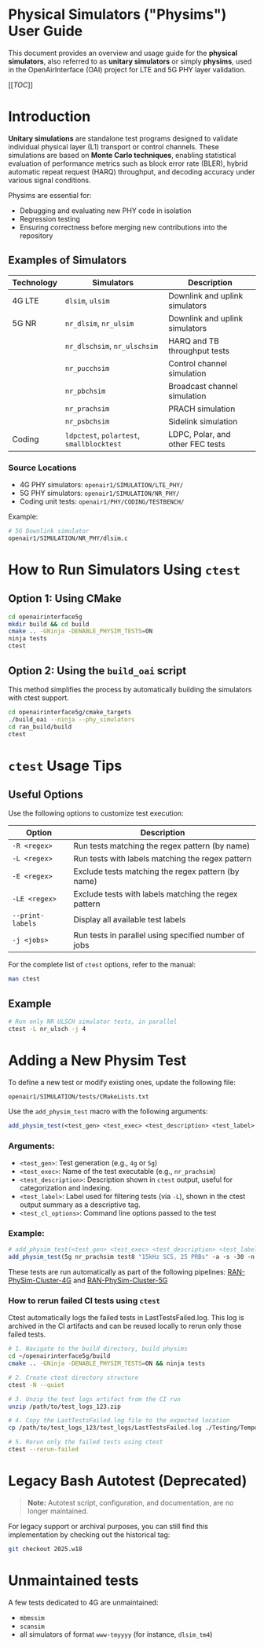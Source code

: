 # Physical Simulators ("Physims") User Guide

This document provides an overview and usage guide for the **physical simulators**, also referred to as **unitary
simulators** or simply **physims**, used in the OpenAirInterface (OAI) project for LTE and 5G PHY layer validation.

[[_TOC_]]

# Introduction

**Unitary simulations** are standalone test programs designed to validate individual physical layer (L1) transport or
control channels. These simulations are based on **Monte Carlo techniques**, enabling statistical evaluation of
performance metrics such as block error rate (BLER), hybrid automatic repeat request (HARQ) throughput, and decoding
accuracy under various signal conditions.

Physims are essential for:

* Debugging and evaluating new PHY code in isolation
* Regression testing
* Ensuring correctness before merging new contributions into the repository

## Examples of Simulators

| Technology | Simulators                                | Description                      |
|------------|-------------------------------------------|----------------------------------|
| 4G LTE     | `dlsim`, `ulsim`                          | Downlink and uplink simulators   |
| 5G NR      | `nr_dlsim`, `nr_ulsim`                    | Downlink and uplink simulators   |
|            | `nr_dlschsim`, `nr_ulschsim`              | HARQ and TB throughput tests     |
|            | `nr_pucchsim`                             | Control channel simulation       |
|            | `nr_pbchsim`                              | Broadcast channel simulation     |
|            | `nr_prachsim`                             | PRACH simulation                 |
|            | `nr_psbchsim`                             | Sidelink simulation              |
| Coding     | `ldpctest`, `polartest`, `smallblocktest` | LDPC, Polar, and other FEC tests |

### Source Locations

* 4G PHY simulators: `openair1/SIMULATION/LTE_PHY/`
* 5G PHY simulators: `openair1/SIMULATION/NR_PHY/`
* Coding unit tests: `openair1/PHY/CODING/TESTBENCH/`

Example:

```bash
# 5G Downlink simulator
openair1/SIMULATION/NR_PHY/dlsim.c
```

# How to Run Simulators Using `ctest`

## Option 1: Using CMake

```bash
cd openairinterface5g
mkdir build && cd build
cmake .. -GNinja -DENABLE_PHYSIM_TESTS=ON
ninja tests
ctest
```

## Option 2: Using the `build_oai` script

This method simplifies the process by automatically building the simulators with ctest support.

```bash
cd openairinterface5g/cmake_targets
./build_oai --ninja --phy_simulators
cd ran_build/build
ctest
```

# `ctest` Usage Tips

## Useful Options

Use the following options to customize test execution:

| Option           | Description                                          |
|------------------|------------------------------------------------------|
| `-R <regex>`     | Run tests matching the regex pattern (by name)       |
| `-L <regex>`     | Run tests with labels matching the regex pattern     |
| `-E <regex>`     | Exclude tests matching the regex pattern (by name)   |
| `-LE <regex>`    | Exclude tests with labels matching the regex pattern |
| `--print-labels` | Display all available test labels                    |
| `-j <jobs>`      | Run tests in parallel using specified number of jobs |

For the complete list of `ctest` options, refer to the manual:

```bash
man ctest
```

## Example

```bash
# Run only NR ULSCH simulator tests, in parallel
ctest -L nr_ulsch -j 4
```

# Adding a New Physim Test

To define a new test or modify existing ones, update the following file:

```
openair1/SIMULATION/tests/CMakeLists.txt
```

Use the `add_physim_test` macro with the following arguments:

```cmake
add_physim_test(<test_gen> <test_exec> <test_description> <test_label> <test_cl_options>)
```

### Arguments:

* `<test_gen>`: Test generation (e.g., `4g` or `5g`)
* `<test_exec>`: Name of the test executable (e.g., `nr_prachsim`)
* `<test_description>`: Description shown in `ctest` output, useful for categorization and indexing.
* `<test_label>`: Label used for filtering tests (via `-L`), shown in the ctest output summary as a descriptive tag.
* `<test_cl_options>`: Command line options passed to the test

### Example:

```cmake
# add_physim_test(<test_gen> <test_exec> <test_description> <test_label> <test_cl_options>)
add_physim_test(5g nr_prachsim test8 "15kHz SCS, 25 PRBs" -a -s -30 -n 300 -p 99 -R 25 -m 0)
```

These tests are run automatically as part of the following
pipelines: [RAN-PhySim-Cluster-4G](https://jenkins-oai.eurecom.fr/job/RAN-PhySim-Cluster-4G/) and [RAN-PhySim-Cluster-5G](https://jenkins-oai.eurecom.fr/job/RAN-PhySim-Cluster-5G/)

### How to rerun failed CI tests using `ctest`

Ctest automatically logs the failed tests in LastTestsFailed.log. This log is archived in
the CI artifacts and can be reused locally to rerun only those failed tests.

```bash
# 1. Navigate to the build directory, build physims
cd ~/openairinterface5g/build
cmake .. -GNinja -DENABLE_PHYSIM_TESTS=ON && ninja tests

# 2. Create ctest directory structure
ctest -N --quiet

# 3. Unzip the test logs artifact from the CI run
unzip /path/to/test_logs_123.zip

# 4. Copy the LastTestsFailed.log file to the expected location
cp /path/to/test_logs_123/test_logs/LastTestsFailed.log ./Testing/Temporary/

# 5. Rerun only the failed tests using ctest
ctest --rerun-failed
```

# Legacy Bash Autotest (Deprecated)

> **Note:** Autotest script, configuration, and documentation, are no longer maintained.

For legacy support or archival purposes, you can still find this implementation by checking out the historical tag:

```bash
git checkout 2025.w18
```

# Unmaintained tests

A few tests dedicated to 4G are unmaintained:

- `mbmssim`
- `scansim`
- all simulators of format `www-tmyyyy` (for instance, `dlsim_tm4`)
